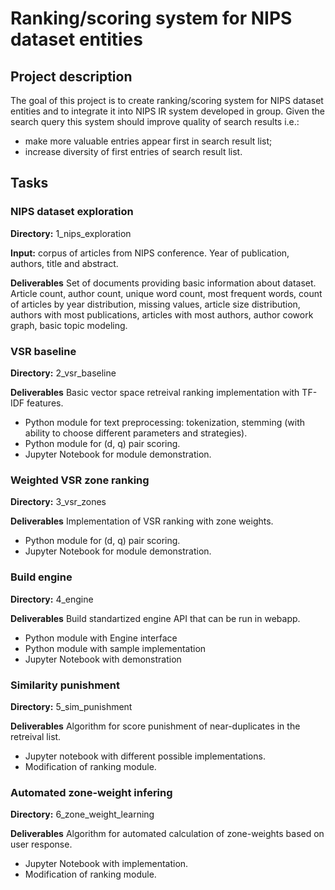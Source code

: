 # Ranking/scoring system for NIPS dataset entities

## Project description
The goal of this project is to create ranking/scoring system for NIPS dataset entities and to integrate it into NIPS IR system developed in group. Given the search query this system should improve quality of search results i.e.:

* make more valuable entries appear first in search result list;
* increase diversity of first entries of search result list.

## Tasks

### NIPS dataset exploration
**Directory:** 1_nips_exploration

**Input:** corpus of articles from NIPS conference. Year of publication, authors, title and abstract.

**Deliverables**
Set of documents providing basic information about dataset.
Article count, author count, unique word count, most frequent words, count of articles by year distribution, missing values, article size distribution, authors with most publications, articles with most authors, author cowork graph, basic topic modeling.

### VSR baseline
**Directory:** 2_vsr_baseline

**Deliverables**
Basic vector space retreival ranking implementation with TF-IDF features.
- Python module for text preprocessing: tokenization, stemming (with ability to choose different parameters and strategies).
- Python module for (d, q) pair scoring.
- Jupyter Notebook for module demonstration.

### Weighted VSR zone ranking
**Directory:** 3_vsr_zones

**Deliverables**
Implementation of VSR ranking with zone weights.
- Python module for (d, q) pair scoring.
- Jupyter Notebook for module demonstration.

### Build engine

**Directory:** 4_engine

**Deliverables**
Build standartized engine API that can be run in webapp.
- Python module with Engine interface
- Python module with sample implementation
- Jupyter Notebook with demonstration

### Similarity punishment
**Directory:** 5_sim_punishment

**Deliverables**
Algorithm for score punishment of near-duplicates in the retreival list.
- Jupyter notebook with different possible implementations.
- Modification of ranking module.

### Automated zone-weight infering

**Directory:** 6_zone_weight_learning

**Deliverables**
Algorithm for automated calculation of zone-weights based on user response.
- Jupyter Notebook with implementation.
- Modification of ranking module.

